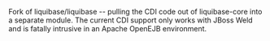 Fork of liquibase/liquibase -- pulling the CDI code out of liquibase-core into a separate module.
The current CDI support only works with JBoss Weld and is fatally intrusive in an Apache OpenEJB environment.

